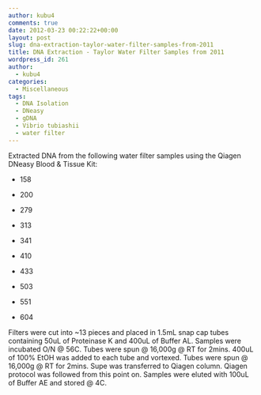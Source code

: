 ```yaml
---
author: kubu4
comments: true
date: 2012-03-23 00:22:22+00:00
layout: post
slug: dna-extraction-taylor-water-filter-samples-from-2011
title: DNA Extraction - Taylor Water Filter Samples from 2011
wordpress_id: 261
author:
  - kubu4
categories:
  - Miscellaneous
tags:
  - DNA Isolation
  - DNeasy
  - gDNA
  - Vibrio tubiashii
  - water filter
---
```


Extracted DNA from the following water filter samples using the Qiagen DNeasy Blood & Tissue Kit:




    
  * 158

    
  * 200

    
  * 279

    
  * 313

    
  * 341

    
  * 410

    
  * 433

    
  * 503

    
  * 551

    
  * 604



Filters were cut into ~13 pieces and placed in 1.5mL snap cap tubes containing 50uL of Proteinase K and 400uL of Buffer AL. Samples were incubated O/N @ 56C. Tubes were spun @ 16,000g @ RT for 2mins. 400uL of 100% EtOH was added to each tube and vortexed. Tubes were spun @ 16,000g @ RT for 2mins. Supe was transferred to Qiagen column. Qiagen protocol was followed from this point on. Samples were eluted with 100uL of Buffer AE and stored @ 4C.
